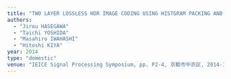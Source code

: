 ```yaml
---
title: "TWO LAYER LOSSLESS HDR IMAGE CODING USING HISTGRAM PACKING AND GRADATION PREDICTION"
authors:
  - "Jirou HASEGAWA"
  - "Taichi YOSHIDA"
  - "Masahiro IWAHASHI"
  - "Hitoshi KIYA"
year: 2014
type: "domestic"
venue: "IEICE Signal Processing Symposium, pp. P2-4, 京都市中京区, 2014-11-12."
---
```

